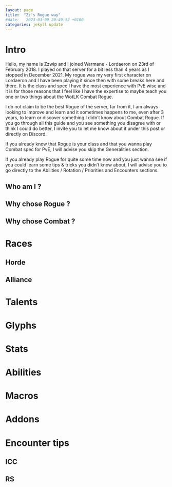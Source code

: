 ```yaml
---
layout: page
title:  "Zz's Rogue way"
#date:   2023-03-09 20:49:52 +0100
categories: jekyll update
---
```

# Intro
Hello, my name is Zzwip and I joined Warmane - Lordaeron on 23rd of February 2018.
I played on that server for a bit less than 4 years as I stopped in December 2021.
My rogue was my very first character on Lordaeron and I have been playing it since then with some breaks here and there. It is the class and spec I have the most experience with PvE wise and it is for those reasons that I feel like I have the expertise to maybe teach you one or two things about the WotLK Combat Rogue.

I do not claim to be the best Rogue of the server, far from it, I am always looking to improve and learn and it sometimes happens to me, even after 3 years, to learn or discover something I didn’t know about Combat Rogue.
If you go through all this guide and you see something you disagree with or think I could do better, I invite you to let me know about it under this post or directly on Discord.

If you already know that Rogue is your class and that you wanna play Combat spec for PvE, I will advise you skip the Generalities section.

If you already play Rogue for quite some time now and you just wanna see if you could learn some tips & tricks you didn’t know about, I will advise you to go directly to the Abilities / Rotation / Priorities and Encounters sections.
## Who am I ?

## Why chose Rogue ?

## Why chose Combat ?

# Races

## Horde
## Alliance

# Talents

# Glyphs

# Stats

# Abilities

# Macros

# Addons

# Encounter tips

## ICC

## RS

[example]: https://example.com
